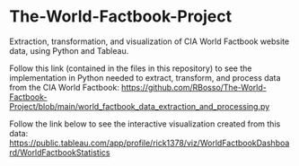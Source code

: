 # The-World-Factbook-Project
Extraction, transformation, and visualization of CIA World Factbook website data, using Python and Tableau.

Follow this link (contained in the files in this repository) to see the implementation in Python needed to extract, transform, and process data from the CIA World Factbook: 
https://github.com/RBosso/The-World-Factbook-Project/blob/main/world_factbook_data_extraction_and_processing.py

Follow the link below to see the interactive visualization created from this data:
https://public.tableau.com/app/profile/rick1378/viz/WorldFactbookDashboard/WorldFactbookStatistics


